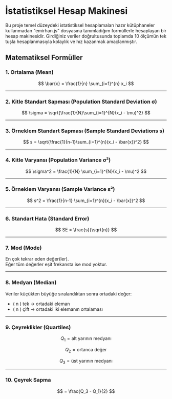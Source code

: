 # İstatistiksel Hesap Makinesi

Bu proje temel düzeydeki istatistiksel hesaplamaları hazır kütüphaneler kullanmadan "emirhan.js" dosyasına tanımladığım formüllerle hesaplayan bir hesap makinesidir. Girdiğiniz veriler doğrultusunda toplamda 10 ölçümün tek tuşla hesaplanmasıyla kolaylık ve hız kazanmak amaçlanmıştır.

## Matematiksel Formüller

### 1. Ortalama (Mean)

$$
\bar{x} = \frac{1}{n} \sum_{i=1}^{n} x_i
$$

---

### 2. Kitle Standart Sapması (Population Standard Deviation σ)

$$
\sigma = \sqrt{\frac{1}{N}\sum_{i=1}^{N}(x_i - \mu)^2}
$$

---

### 3. Örneklem Standart Sapması (Sample Standard Deviations s)

$$
s = \sqrt{\frac{1}{n-1}\sum_{i=1}^{n}(x_i - \bar{x})^2}
$$

---

### 4. Kitle Varyansı (Population Variance σ²)

$$
\sigma^2 = \frac{1}{N} \sum_{i=1}^{N}(x_i - \mu)^2
$$

---

### 5. Örneklem Varyansı (Sample Variance s²)

$$
s^2 = \frac{1}{n-1} \sum_{i=1}^{n}(x_i - \bar{x})^2
$$

---

### 6. Standart Hata (Standard Error)

$$
SE = \frac{s}{\sqrt{n}}
$$

---

### 7. Mod (Mode)

En çok tekrar eden değer(ler).  
Eğer tüm değerler eşit frekansta ise mod yoktur.

---

### 8. Medyan (Median)

Veriler küçükten büyüğe sıralandıktan sonra ortadaki değer:

- \( n \) tek → ortadaki eleman
- \( n \) çift → ortadaki iki elemanın ortalaması

---

### 9. Çeyreklikler (Quartiles)

$$
Q_1 = \text{alt yarının medyanı}
$$

$$
Q_2 = \text{ortanca değer}
$$

$$
Q_3 = \text{üst yarının medyanı}
$$

---

### 10. Çeyrek Sapma

$$
 = \frac{Q_3 - Q_1}{2}
$$

